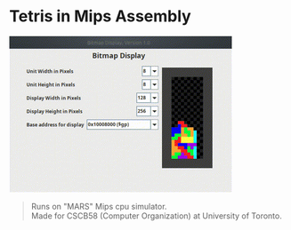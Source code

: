 # Tetris in Mips Assembly

![Demo](out.gif)

> Runs on "MARS" Mips cpu simulator.  
> Made for CSCB58 (Computer Organization) at University of Toronto.
